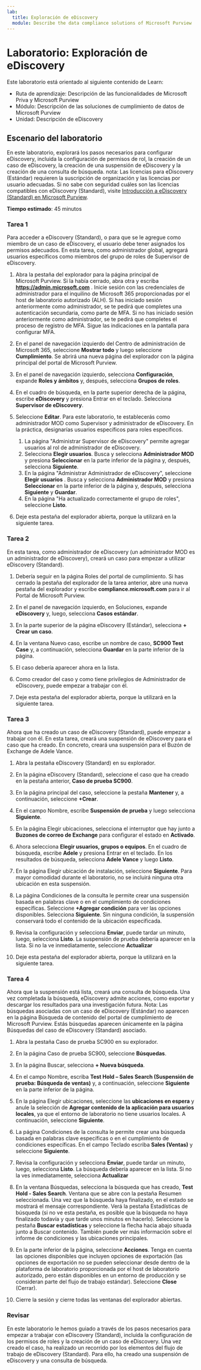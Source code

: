 ```yaml
---
lab:
  title: Exploración de eDiscovery
  module: Describe the data compliance solutions of Microsoft Purview
---
```


# Laboratorio: Exploración de eDiscovery

Este laboratorio está orientado al siguiente contenido de Learn:

- Ruta de aprendizaje: Descripción de las funcionalidades de Microsoft Priva y Microsoft Purview
- Módulo: Descripción de las soluciones de cumplimiento de datos de Microsoft Purview
- Unidad: Descripción de eDiscovery

## Escenario del laboratorio

En este laboratorio, explorará los pasos necesarios para configurar eDiscovery, incluida la configuración de permisos de rol, la creación de un caso de eDiscovery, la creación de una suspensión de eDiscovery y la creación de una consulta de búsqueda.  nota: Las licencias para eDiscovery (Estándar) requieren la suscripción de organización y las licencias por usuario adecuadas. Si no sabe con seguridad cuáles son las licencias compatibles con eDiscovery (Standard), visite [Introducción a eDiscovery (Standard) en Microsoft Purview](https://docs.microsoft.com/microsoft-365/compliance/get-started-core-ediscovery?view=o365-worldwide).

**Tiempo estimado**: 45 minutos

### Tarea 1

Para acceder a eDiscovery (Standard), o para que se le agregue como miembro de un caso de eDiscovery, el usuario debe tener asignados los permisos adecuados. En esta tarea, como administrador global, agregará usuarios específicos como miembros del grupo de roles de Supervisor de eDiscovery.

1. Abra la pestaña del explorador para la página principal de Microsoft Purview.  Si la había cerrado, abra otra y escriba **https://admin.microsoft.com** . Inicie sesión con las credenciales de administrador para el inquilino de Microsoft 365 proporcionadas por el host de laboratorio autorizado (ALH). Si has iniciado sesión anteriormente como administrador, se te pedirá que completes una autenticación secundaria, como parte de MFA. Si no has iniciado sesión anteriormente como administrador, se te pedirá que completes el proceso de registro de MFA. Sigue las indicaciones en la pantalla para configurar MFA.

1. En el panel de navegación izquierdo del Centro de administración de Microsoft 365, seleccione **Mostrar todo** y luego seleccione **Cumplimiento**.  Se abrirá una nueva página del explorador con la página principal del portal de Microsoft Purview.  

1. En el panel de navegación izquierdo, selecciona **Configuración**, expande **Roles y ámbitos** y, después, selecciona **Grupos de roles**.

1. En el cuadro de búsqueda, en la parte superior derecha de la página, escribe **eDiscovery** y presiona Entrar en el teclado.  Selecciona **Supervisor de eDiscovery**.

1. Seleccione **Editar**. Para este laboratorio, te establecerás como administrador MOD como Supervisor y administrador de eDiscovery.  En la práctica, designarías usuarios específicos para roles específicos.
    1. La página "Administrar Supervisor de eDiscovery" permite agregar usuarios al rol de administrador de eDiscovery.
    1. Selecciona **Elegir usuarios**. Busca y selecciona **Administrador MOD** y presiona **Seleccionar** en la parte inferior de la página y, después, selecciona **Siguiente**.
    1. En la página "Administrar Administrador de eDiscovery", seleccione **Elegir usuarios** . Busca y selecciona **Administrador MOD** y presiona **Seleccionar** en la parte inferior de la página y, después, selecciona **Siguiente** y **Guardar**.
    1. En la página "Ha actualizado correctamente el grupo de roles", seleccione **Listo**.

1. Deje esta pestaña del explorador abierta, porque la utilizará en la siguiente tarea.

### Tarea 2

En esta tarea, como administrador de eDiscovery (un administrador MOD es un administrador de eDiscovery), creará un caso para empezar a utilizar eDiscovery (Standard).

1. Debería seguir en la página Roles del portal de cumplimiento. Si has cerrado la pestaña del explorador de la tarea anterior, abre una nueva pestaña del explorador y escribe **compliance.microsoft.com** para ir al Portal de Microsoft Purview.

1. En el panel de navegación izquierdo, en Soluciones, expande **eDiscovery** y, luego, selecciona **Casos estándar**.

1. En la parte superior de la página eDiscovery (Estándar), selecciona **+ Crear un caso**.

1. En la ventana Nuevo caso, escribe un nombre de caso, **SC900 Test Case** y, a continuación, selecciona **Guardar** en la parte inferior de la página.

1. El caso debería aparecer ahora en la lista.

1. Como creador del caso y como tiene privilegios de Administrador de eDiscovery, puede empezar a trabajar con él.  

1. Deje esta pestaña del explorador abierta, porque la utilizará en la siguiente tarea.

### Tarea 3

Ahora que ha creado un caso de eDiscovery (Standard), puede empezar a trabajar con él.  En esta tarea, creará una suspensión de eDiscovery para el caso que ha creado.  En concreto, creará una suspensión para el Buzón de Exchange de Adele Vance.

1. Abra la pestaña eDiscovery (Standard) en su explorador.

1. En la página eDiscovery (Standard), seleccione el caso que ha creado en la pestaña anterior, **Caso de prueba SC900**.

1. En la página principal del caso, seleccione la pestaña **Mantener** y, a continuación, seleccione **+Crear**.

1. En el campo Nombre, escribe **Suspensión de prueba** y luego selecciona **Siguiente**.

1. En la página Elegir ubicaciones, selecciona el interruptor que hay junto a **Buzones de correo de Exchange** para configurar el estado en **Activado**.  

1. Ahora selecciona **Elegir usuarios, grupos o equipos**.  En el cuadro de búsqueda, escribe **Adele** y presiona Entrar en el teclado. En los resultados de búsqueda, selecciona **Adele Vance** y luego **Listo**.

1. En la página Elegir ubicación de instalación, seleccione **Siguiente**.  Para mayor comodidad durante el laboratorio, no se incluirá ninguna otra ubicación en esta suspensión.

1. La página Condiciones de la consulta le permite crear una suspensión basada en palabras clave o en el cumplimiento de condiciones específicas. Seleccione **+Agregar condición** para ver las opciones disponibles.  Selecciona **Siguiente**. Sin ninguna condición, la suspensión conservará todo el contenido de la ubicación especificada.

1. Revisa la configuración y selecciona **Enviar**, puede tardar un minuto, luego, selecciona **Listo**.  La suspensión de prueba debería aparecer en la lista.  Si no la ve inmediatamente, seleccione **Actualizar**

1. Deje esta pestaña del explorador abierta, porque la utilizará en la siguiente tarea.

### Tarea 4

Ahora que la suspensión está lista, creará una consulta de búsqueda.  Una vez completada la búsqueda, eDiscovery admite acciones, como exportar y descargar los resultados para una investigación futura.   Nota: Las búsquedas asociadas con un caso de eDiscovery (Estándar) no aparecen en la página Búsqueda de contenido del portal de cumplimiento de Microsoft Purview. Estás búsquedas aparecen únicamente en la página Búsquedas del caso de eDiscovery (Standard) asociado.

1. Abra la pestaña Caso de prueba SC900 en su explorador.

1. En la página Caso de prueba SC900, seleccione **Búsquedas**.

1. En la página Buscar, selecciona **+ Nueva búsqueda**.

1. En el campo Nombre, escriba **Test Hold – Sales Search (Suspensión de prueba: Búsqueda de ventas)** y, a continuación, seleccione **Siguiente** en la parte inferior de la página.

1. En la página Elegir ubicaciones, seleccione las **ubicaciones en espera** y anule la selección de **Agregar contenido de la aplicación para usuarios locales**, ya que el entorno de laboratorio no tiene usuarios locales. A continuación, seleccione **Siguiente**.

1. La página Condiciones de la consulta le permite crear una búsqueda basada en palabras clave específicas o en el cumplimiento de condiciones específicas. En el campo Teclado escriba **Sales (Ventas)** y seleccione **Siguiente**.

1. Revisa la configuración y selecciona **Enviar**, puede tardar un minuto, luego, selecciona **Listo**.  La búsqueda debería aparecer en la lista.  Si no la ves inmediatamente, selecciona **Actualizar**

1. En la ventana Búsquedas, selecciona la búsqueda que has creado, **Test Hold - Sales Search**.  Ventana que se abre con la pestaña Resumen seleccionada.  Una vez que la búsqueda haya finalizado, en el estado se mostrará el mensaje correspondiente.  Verá la pestaña Estadísticas de búsqueda (si no ve esta pestaña, es posible que la búsqueda no haya finalizado todavía y que tarde unos minutos en hacerlo).  Seleccione la pestaña **Buscar estadísticas** y seleccione la flecha hacia abajo situada junto a Buscar contenido.  También puede ver más información sobre el informe de condiciones y las ubicaciones principales.  

1. En la parte inferior de la página, seleccione **Acciones**.  Tenga en cuenta las opciones disponibles que incluyen opciones de exportación (las opciones de exportación no se pueden seleccionar desde dentro de la plataforma de laboratorio proporcionada por el host de laboratorio autorizado, pero están disponibles en un entorno de producción y se consideran parte del flujo de trabajo estándar). Seleccione **Close** (Cerrar).

1. Cierre la sesión y cierre todas las ventanas del explorador abiertas.

### Revisar

En este laboratorio le hemos guiado a través de los pasos necesarios para empezar a trabajar con eDiscovery (Standard), incluida la configuración de los permisos de roles y la creación de un caso de eDiscovery.  Una vez creado el caso, ha realizado un recorrido por los elementos del flujo de trabajo de eDiscovery (Standard). Para ello, ha creado una suspensión de eDiscovery y una consulta de búsqueda.
